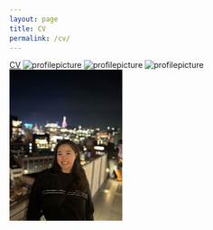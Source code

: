 ```yaml
---
layout: page
title: CV
permalink: /cv/
---
```


[CV](https://github.com/enachia/website/main/assets/EnaChiaCV.pdf)
![profilepicture](website/assets/profilePic.jpg)
![profilepicture](/wesbite/assets/profilePic.jpg)
![profilepicture](./website/assets/profilePic.jpg)
<img src="https://github.com/enachia/website/blob/58174e08d7f00dea51f750067370d7e2a1af24d6/assets/profilePic.jpg" alt="My Picture" width="200" style="float: left; margin-right: 10px;">

